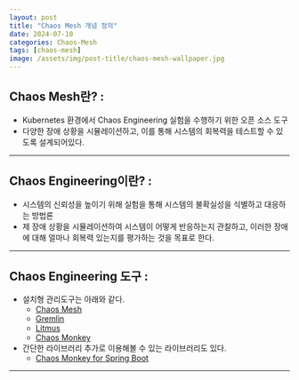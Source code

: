 ```yaml
---
layout: post
title: "Chaos Mesh 개념 정의"
date: 2024-07-10
categories: Chaos-Mesh 
tags: [chaos-mesh]
image: /assets/img/post-title/chaos-mesh-wallpaper.jpg
---
```


## Chaos Mesh란? :
- Kubernetes 환경에서 Chaos Engineering 실험을 수행하기 위한 오픈 소스 도구
- 다양한 장애 상황을 시뮬레이션하고, 이를 통해 시스템의 회복력을 테스트할 수 있도록 설계되어있다.

---
## Chaos Engineering이란? :
- 시스템의 신뢰성을 높이기 위해 실험을 통해 시스템의 불확실성을 식별하고 대응하는 방법론
- 제 장애 상황을 시뮬레이션하여 시스템이 어떻게 반응하는지 관찰하고, 이러한 장애에 대해 얼마나 회복력 있는지를 평가하는 것을 목표로 한다.

---
## Chaos Engineering 도구 :
- 설치형 관리도구는 아래와 같다.
	- [Chaos Mesh](https://chaos-mesh.org/)
	- [Gremlin](https://www.gremlin.com/)
	- [Litmus](https://litmuschaos.io/)
	- [Chaos Monkey](https://netflix.github.io/chaosmonkey/)
- 간단한 라이브러리 추가로 이용해볼 수 있는 라이브러리도 있다.
    - [Chaos Monkey for Spring Boot](https://codecentric.github.io/chaos-monkey-spring-boot/)

---
